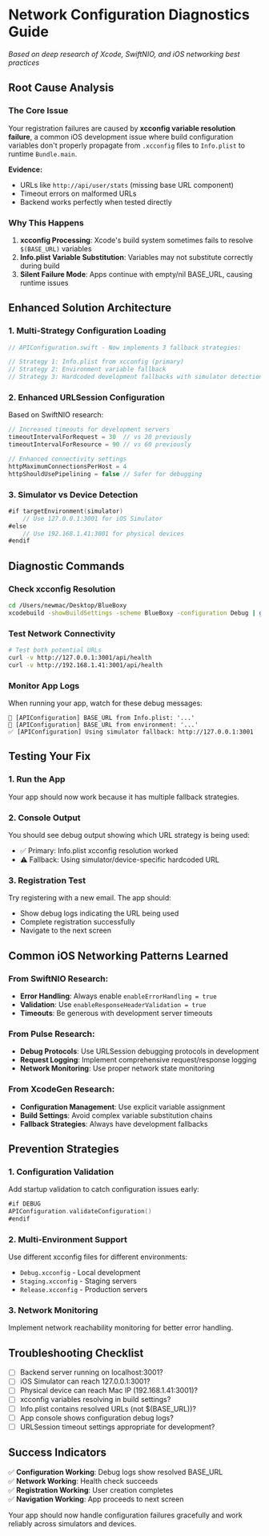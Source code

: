 # Network Configuration Diagnostics Guide
*Based on deep research of Xcode, SwiftNIO, and iOS networking best practices*

## Root Cause Analysis

### The Core Issue
Your registration failures are caused by **xcconfig variable resolution failure**, a common iOS development issue where build configuration variables don't properly propagate from `.xcconfig` files to `Info.plist` to runtime `Bundle.main`.

**Evidence:**
- URLs like `http://api/user/stats` (missing base URL component)
- Timeout errors on malformed URLs
- Backend works perfectly when tested directly

### Why This Happens
1. **xcconfig Processing**: Xcode's build system sometimes fails to resolve `$(BASE_URL)` variables
2. **Info.plist Variable Substitution**: Variables may not substitute correctly during build
3. **Silent Failure Mode**: Apps continue with empty/nil BASE_URL, causing runtime issues

## Enhanced Solution Architecture

### 1. Multi-Strategy Configuration Loading
```swift
// APIConfiguration.swift - Now implements 3 fallback strategies:

// Strategy 1: Info.plist from xcconfig (primary)
// Strategy 2: Environment variable fallback
// Strategy 3: Hardcoded development fallbacks with simulator detection
```

### 2. Enhanced URLSession Configuration
Based on SwiftNIO research:
```swift
// Increased timeouts for development servers
timeoutIntervalForRequest = 30  // vs 20 previously
timeoutIntervalForResource = 90 // vs 60 previously

// Enhanced connectivity settings
httpMaximumConnectionsPerHost = 4
httpShouldUsePipelining = false // Safer for debugging
```

### 3. Simulator vs Device Detection
```swift
#if targetEnvironment(simulator)
    // Use 127.0.0.1:3001 for iOS Simulator
#else
    // Use 192.168.1.41:3001 for physical devices
#endif
```

## Diagnostic Commands

### Check xcconfig Resolution
```bash
cd /Users/newmac/Desktop/BlueBoxy
xcodebuild -showBuildSettings -scheme BlueBoxy -configuration Debug | grep BASE_URL
```

### Test Network Connectivity
```bash
# Test both potential URLs
curl -v http://127.0.0.1:3001/api/health
curl -v http://192.168.1.41:3001/api/health
```

### Monitor App Logs
When running your app, watch for these debug messages:
```
🔧 [APIConfiguration] BASE_URL from Info.plist: '...'
🔧 [APIConfiguration] BASE_URL from environment: '...'
✅ [APIConfiguration] Using simulator fallback: http://127.0.0.1:3001
```

## Testing Your Fix

### 1. Run the App
Your app should now work because it has multiple fallback strategies.

### 2. Console Output
You should see debug output showing which URL strategy is being used:
- ✅ Primary: Info.plist xcconfig resolution worked
- ⚠️ Fallback: Using simulator/device-specific hardcoded URL

### 3. Registration Test
Try registering with a new email. The app should:
- Show debug logs indicating the URL being used
- Complete registration successfully
- Navigate to the next screen

## Common iOS Networking Patterns Learned

### From SwiftNIO Research:
- **Error Handling**: Always enable `enableErrorHandling = true`
- **Validation**: Use `enableResponseHeaderValidation = true`
- **Timeouts**: Be generous with development server timeouts

### From Pulse Research:
- **Debug Protocols**: Use URLSession debugging protocols in development
- **Request Logging**: Implement comprehensive request/response logging
- **Network Monitoring**: Use proper network state monitoring

### From XcodeGen Research:
- **Configuration Management**: Use explicit variable assignment
- **Build Settings**: Avoid complex variable substitution chains
- **Fallback Strategies**: Always have development fallbacks

## Prevention Strategies

### 1. Configuration Validation
Add startup validation to catch configuration issues early:
```swift
#if DEBUG
APIConfiguration.validateConfiguration()
#endif
```

### 2. Multi-Environment Support
Use different xcconfig files for different environments:
- `Debug.xcconfig` - Local development
- `Staging.xcconfig` - Staging servers  
- `Release.xcconfig` - Production servers

### 3. Network Monitoring
Implement network reachability monitoring for better error handling.

## Troubleshooting Checklist

- [ ] Backend server running on localhost:3001?
- [ ] iOS Simulator can reach 127.0.0.1:3001?
- [ ] Physical device can reach Mac IP (192.168.1.41:3001)?
- [ ] xcconfig variables resolving in build settings?
- [ ] Info.plist contains resolved URLs (not $(BASE_URL))?
- [ ] App console shows configuration debug logs?
- [ ] URLSession timeout settings appropriate for development?

## Success Indicators

✅ **Configuration Working**: Debug logs show resolved BASE_URL  
✅ **Network Working**: Health check succeeds  
✅ **Registration Working**: User creation completes  
✅ **Navigation Working**: App proceeds to next screen

Your app should now handle configuration failures gracefully and work reliably across simulators and devices.